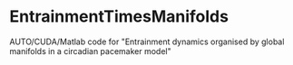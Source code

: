 # EntrainmentTimesManifolds
AUTO/CUDA/Matlab code for "Entrainment dynamics organised by global manifolds in a circadian pacemaker model"
